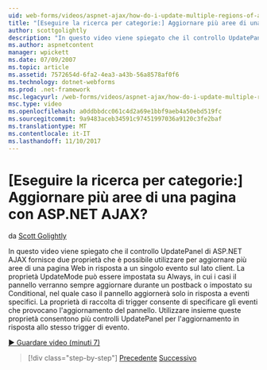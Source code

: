 ```yaml
---
uid: web-forms/videos/aspnet-ajax/how-do-i-update-multiple-regions-of-a-page-with-aspnet-ajax
title: "[Eseguire la ricerca per categorie:] Aggiornare più aree di una pagina con ASP.NET AJAX? | Microsoft Docs"
author: scottgolightly
description: "In questo video viene spiegato che il controllo UpdatePanel di ASP.NET AJAX fornisce due proprietà che è possibile utilizzare per aggiornare più aree di una pagina Web in risposta..."
ms.author: aspnetcontent
manager: wpickett
ms.date: 07/09/2007
ms.topic: article
ms.assetid: 7572654d-6fa2-4ea3-a43b-56a8578af0f6
ms.technology: dotnet-webforms
ms.prod: .net-framework
msc.legacyurl: /web-forms/videos/aspnet-ajax/how-do-i-update-multiple-regions-of-a-page-with-aspnet-ajax
msc.type: video
ms.openlocfilehash: a0ddbbdcc061c4d2a69e1bbf9aeb4a50ebd519fc
ms.sourcegitcommit: 9a9483aceb34591c97451997036a9120c3fe2baf
ms.translationtype: MT
ms.contentlocale: it-IT
ms.lasthandoff: 11/10/2017
---
```

<a name="how-do-i-update-multiple-regions-of-a-page-with-aspnet-ajax"></a>[Eseguire la ricerca per categorie:] Aggiornare più aree di una pagina con ASP.NET AJAX?
====================
da [Scott Golightly](https://github.com/scottgolightly)

In questo video viene spiegato che il controllo UpdatePanel di ASP.NET AJAX fornisce due proprietà che è possibile utilizzare per aggiornare più aree di una pagina Web in risposta a un singolo evento sul lato client. La proprietà UpdateMode può essere impostata su Always, in cui i casi il pannello verranno sempre aggiornare durante un postback o impostato su Conditional, nel quale caso il pannello aggiornerà solo in risposta a eventi specifici. La proprietà di raccolta di trigger consente di specificare gli eventi che provocano l'aggiornamento del pannello. Utilizzare insieme queste proprietà consentono più controlli UpdatePanel per l'aggiornamento in risposta allo stesso trigger di evento.

[&#9654; Guardare video (minuti 7)](https://channel9.msdn.com/Blogs/ASP-NET-Site-Videos/how-do-i-update-multiple-regions-of-a-page-with-aspnet-ajax)

>[!div class="step-by-step"]
[Precedente](how-do-i-implement-the-ajax-after-processing-pattern.md)
[Successivo](how-do-i-choose-between-methods-of-ajax-page-updates.md)
